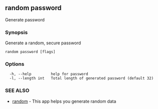 ## random password

Generate password

### Synopsis

Generate a random, secure password

```
random password [flags]
```

### Options

```
  -h, --help         help for password
  -l, --length int   Total length of generated password (default 32)
```

### SEE ALSO

* [random](random.md)	 - This app helps you generate random data

